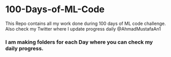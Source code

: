 # 100-Days-of-ML-Code
This Repo contains all my work done during 100 days of ML code challenge. Also check my Twitter where I update progress daily @AhmadMustafaAn1

### I am making folders for each Day where you can check my daily progress.
